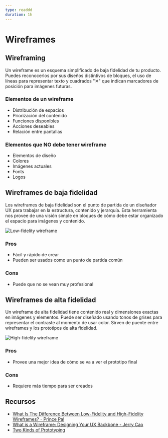 ```yaml
---
type: readdd
duration: 1h
---
```


# Wireframes

## Wireframing

Un wireframe es un esquema simplificado de baja fidelidad de tu producto. Puedes
reconocerlos por sus diseños distintivos de bloques, el uso de líneas para
representar texto y cuadrados "✕" que indican marcadores de posición para
imágenes futuras.

### Elementos de un wireframe

- Distribución de espacios
- Priorización del contenido
- Funciones disponibles
- Acciones deseables
- Relación entre pantallas

### Elementos que NO debe tener wireframe

- Elementos de diseño
- Colores
- Imágenes actuales
- Fonts
- Logos

## Wireframes de baja fidelidad

Los wireframes de baja fidelidad son el punto de partida de un diseñador UX para
trabajar en la estructura, contenido y jerarquía. Esta herramienta nos provee de
una visión simple en bloques de cómo debe estar organizado el espacio para
imágenes y contenido.

![Low-fidelity wireframe](https://cdn-images-1.medium.com/max/720/1*DsewIjSZe2quBs1OPuQ-VQ.jpeg)

### Pros

- Fácil y rápido de crear
- Pueden ser usados como un punto de partida común

### Cons

- Puede que no se vean muy profesional

## Wireframes de alta fidelidad

Un wireframe de alta fidelidad tiene contenido real y dimensiones exactas en
imágenes y elementos. Puede ser diseñado usando tonos de grises para representar
el contraste al momento de usar color. Sirven de puente entre wireframes y los
prototipos de alta fidelidad.

![High-fidelity wireframe](https://think360studio.com/wp-content/uploads/2017/01/High-fidelity-wireframes.jpg)

### Pros

- Provee una mejor idea de cómo se va a ver el prototipo final

### Cons

- Requiere más tiempo para ser creados

## Recursos

- [What Is The Difference Between Low-Fidelity and High-Fidelity Wireframes? - Prince Pal](https://think360studio.com/difference-low-fidelity-high-fidelity-wireframes/)
- [What is a Wireframe: Designing Your UX Backbone - Jerry Cao](https://www.uxpin.com/studio/ui-design/what-is-a-wireframe-designing-your-ux-backbone/)
- [Two Kinds of Prototyping](https://vimeo.com/212958691)
